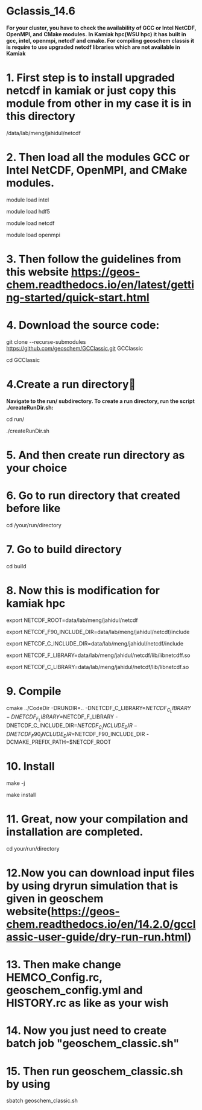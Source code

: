 # Gclassis_14.6
**For your cluster, you have to check the availability of GCC or Intel NetCDF, OpenMPI, and CMake modules.**
**In Kamiak hpc(WSU hpc) it has built in gcc, intel, openmpi, netcdf and cmake. For compiling geoschem classis it is require to use upgraded netcdf libraries which are not available in Kamiak**
# 1. First step is to install upgraded netcdf in kamiak or just copy this module from other in my case it is in this directory 
/data/lab/meng/jahidul/netcdf
# 2. Then load all the modules GCC or Intel NetCDF, OpenMPI, and CMake modules.
module load intel

module load hdf5

module load netcdf

module load openmpi

# 3. Then follow the guidelines from this website https://geos-chem.readthedocs.io/en/latest/getting-started/quick-start.html
# 4.  Download the source code:
git clone --recurse-submodules https://github.com/geoschem/GCClassic.git GCClassic

cd GCClassic

# 4.Create a run directory
**Navigate to the run/ subdirectory. To create a run directory, run the script ./createRunDir.sh:**

cd run/

./createRunDir.sh
# 5. And then create run directory as your choice
# 6. Go to run directory that created before like
cd /your/run/directory
# 7. Go to build directory 
 cd build
# 8. Now this is modification for kamiak hpc

export NETCDF_ROOT=data/lab/meng/jahidul/netcdf

export NETCDF_F90_INCLUDE_DIR=data/lab/meng/jahidul/netcdf/include

export NETCDF_C_INCLUDE_DIR=data/lab/meng/jahidul/netcdf/include

export NETCDF_F_LIBRARY=data/lab/meng/jahidul/netcdf/lib/libnetcdff.so

export NETCDF_C_LIBRARY=data/lab/meng/jahidul/netcdf/lib/libnetcdf.so

# 9. Compile 
cmake ../CodeDir -DRUNDIR=..   -DNETCDF_C_LIBRARY=$NETCDF_C_LIBRARY   -DNETCDF_F_LIBRARY=$NETCDF_F_LIBRARY   -DNETCDF_C_INCLUDE_DIR=$NETCDF_C_INCLUDE_DIR   -DNETCDF_F90_INCLUDE_DIR=$NETCDF_F90_INCLUDE_DIR   -DCMAKE_PREFIX_PATH=$NETCDF_ROOT
# 10. Install
make -j

make install
# 11. Great, now your compilation and installation are completed.
cd your/run/directory
# 12.Now you can download input files by using dryrun simulation that is given in geoschem website(https://geos-chem.readthedocs.io/en/14.2.0/gcclassic-user-guide/dry-run-run.html)
# 13. Then make change HEMCO_Config.rc, geoschem_config.yml and HISTORY.rc as like as your wish
# 14. Now you just need to create batch job "geoschem_classic.sh" 
# 15. Then run geoschem_classic.sh by using
sbatch geoschem_classic.sh
